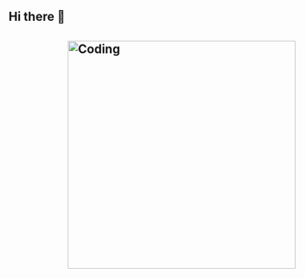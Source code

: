 ## Hi there 👋
## <img align="right" alt="Coding" width="400" src="https://media1.tenor.com/m/kDkGTrLUIlMAAAAC/zoro-anime.gif">
<!--
**dolbobob00/dolbobob00** is a ✨ _special_ ✨ repository because its `README.md` (this file) appears on your GitHub profile.

Here are some ideas to get you started:

- 🔭 I’m currently working on ...
- 🌱 I’m currently learning ...
- 👯 I’m looking to collaborate on ...
- 🤔 I’m looking for help with ...
- 💬 Ask me about ...
- 📫 How to reach me: ...
- 😄 Pronouns: ...
- ⚡ Fun fact: ...
-->
